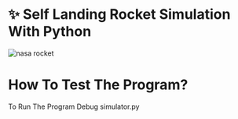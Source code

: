 # ✨ Self Landing Rocket Simulation With Python

![nasa rocket](https://www.linkpicture.com/q/physics_base.png)

# How To Test The Program?

To Run The Program Debug simulator.py